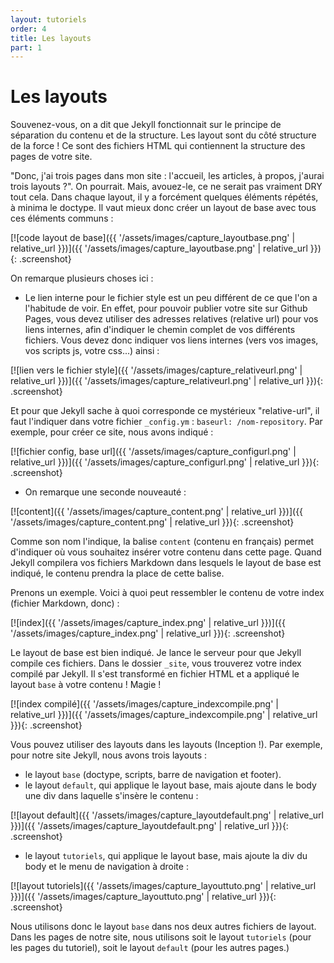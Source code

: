 ```yaml
---
layout: tutoriels
order: 4
title: Les layouts
part: 1
---
```

# Les layouts

Souvenez-vous, on a dit que Jekyll fonctionnait sur le principe de séparation du contenu et de la structure. Les layout sont du côté structure de la force ! Ce sont des fichiers HTML qui contiennent la structure des pages de votre site. 

"Donc, j'ai trois pages dans mon site : l'accueil, les articles, à propos, j'aurai trois layouts ?". On pourrait. Mais, avouez-le, ce ne serait pas vraiment DRY tout cela. Dans chaque layout, il y a forcément quelques éléments répétés, à minima le doctype. Il vaut mieux donc créer un layout de base avec tous ces éléments communs :

[![code layout de base]({{ '/assets/images/capture_layoutbase.png' | relative_url }})]({{ '/assets/images/capture_layoutbase.png' | relative_url }}){: .screenshot}

On remarque plusieurs choses ici :

- Le lien interne pour le fichier style est un peu différent de ce que l'on a l'habitude de voir. En effet, pour pouvoir publier votre site sur Github Pages, vous devez utiliser des adresses relatives (relative url) pour vos liens internes, afin d'indiquer le chemin complet de vos différents fichiers. Vous devez donc indiquer vos liens internes (vers vos images, vos scripts js, votre css...) ainsi : 

[![lien vers le fichier style]({{ '/assets/images/capture_relativeurl.png' | relative_url }})]({{ '/assets/images/capture_relativeurl.png' | relative_url }}){: .screenshot}

Et pour que Jekyll sache à quoi corresponde ce mystérieux "relative-url", il faut l'indiquer dans votre fichier `_config.ym` : `baseurl: /nom-repository`. Par exemple, pour créer ce site, nous avons indiqué :

[![fichier config, base url]({{ '/assets/images/capture_configurl.png' | relative_url }})]({{ '/assets/images/capture_configurl.png' | relative_url }}){: .screenshot}


- On remarque une seconde nouveauté :

[![content]({{ '/assets/images/capture_content.png' | relative_url }})]({{ '/assets/images/capture_content.png' | relative_url }}){: .screenshot}

Comme son nom l'indique, la balise `content` (contenu en français) permet d'indiquer où vous souhaitez insérer votre contenu dans cette page. Quand Jekyll compilera vos fichiers Markdown dans lesquels le layout de base est indiqué, le contenu prendra la place de cette balise. 

Prenons un exemple. Voici à quoi peut ressembler le contenu de votre index (fichier Markdown, donc) :

[![index]({{ '/assets/images/capture_index.png' | relative_url }})]({{ '/assets/images/capture_index.png' | relative_url }}){: .screenshot}

Le layout de base est bien indiqué. Je lance le serveur pour que Jekyll compile ces fichiers. Dans le dossier `_site`, vous trouverez votre index compilé par Jekyll. Il s'est transformé en fichier HTML et a appliqué le layout `base` à votre contenu ! Magie !

[![index compilé]({{ '/assets/images/capture_indexcompile.png' | relative_url }})]({{ '/assets/images/capture_indexcompile.png' | relative_url }}){: .screenshot}

Vous pouvez utiliser des layouts dans les layouts (Inception !). Par exemple, pour notre site Jekyll, nous avons trois layouts :
- le layout `base` (doctype, scripts, barre de navigation et footer).
- le layout `default`, qui applique le layout base, mais ajoute dans le body une div dans laquelle s'insère le contenu :

[![layout default]({{ '/assets/images/capture_layoutdefault.png' | relative_url }})]({{ '/assets/images/capture_layoutdefault.png' | relative_url }}){: .screenshot}

- le layout `tutoriels`, qui applique le layout base, mais ajoute la div du body et le menu de navigation à droite :

[![layout tutoriels]({{ '/assets/images/capture_layouttuto.png' | relative_url }})]({{ '/assets/images/capture_layouttuto.png' | relative_url }}){: .screenshot}

Nous utilisons donc le layout `base` dans nos deux autres fichiers de layout. Dans les pages de notre site, nous utilisons soit le layout `tutoriels` (pour les pages du tutoriel), soit le layout `default` (pour les autres pages.)